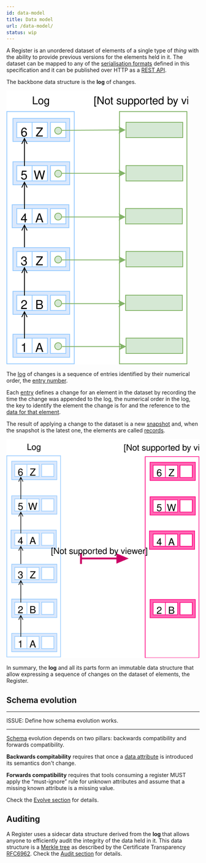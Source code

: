 ```yaml
---
id: data-model
title: Data model
url: /data-model/
status: wip
---
```


A Register is an unordered dataset of elements of a single type of _thing_
with the ability to provide previous versions for the elements held in it. The
dataset can be mapped to any of the [serialisation
formats](/rest-api#serialisation) defined in this specification and it can be
published over HTTP as a [REST API](/rest-api/).

The backbone data structure is the **log** of changes.

![A picture of a log with A, B a Z entries](data-model-log.svg)

The [log](/glossary/log/) of changes is a sequence of entries identified by
their numerical order, the [entry number](/glossary/entry#number).

Each [entry](/glossary/entry/) defines a change for an element in the dataset
by recording the time the change was appended to the log, the numerical order
in the log, the key to identify the element the change is for and the
reference to the [data for that element](/glossary/item/).

The result of applying a change to the dataset is a new
[snapshot](/glossary/snapshot/) and, when the snapshot is the latest one, the
elements are called [records](/glossary/record/).

![A picture of transforming a log into a snapshot](data-model-snapshot.svg)

In summary, the **log** and all its parts form an immutable data structure that
allow expressing a sequence of changes on the dataset of elements, the
Register.


## Schema evolution

***
ISSUE: Define how schema evolution works.
***

[Schema](/glossary/schema/) evolution depends on two pillars: backwards
compatibility and forwards compatibility.

**Backwards compitability** requires that once a [data
attribute](/glossary/attribute/) is introduced its semantics don't change.

**Forwards compatibility** requires that tools consuming a register MUST apply the
“must-ignore” rule for unknown attributes and assume that a missing known
attribute is a missing value.

Check the [Evolve section](/data-model/evolve/) for details.


## Auditing

A Register uses a sidecar data structure derived from the **log** that allows
anyone to efficiently audit the integrity of the data held in it. This data
structure is a [Merkle tree](https://en.wikipedia.org/wiki/Merkle_tree) as
described by the Certificate Transparency [RFC6962](@rfc6962). Check the
[Audit section](/data-model/audit/) for details.

